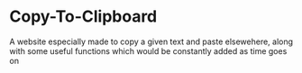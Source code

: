 # Copy-To-Clipboard
A website especially made to copy a given text and paste elsewehere, along with some useful functions which would be constantly added as time goes on
